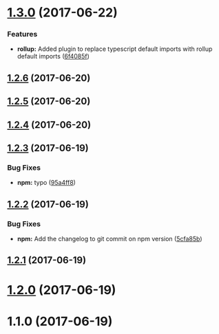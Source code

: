 <a name="1.3.0"></a>
# [1.3.0](https://github.com/dcsfuerth/ngx-build-tools/compare/v1.2.6...v1.3.0) (2017-06-22)


### Features

* **rollup:** Added plugin to replace typescript default imports with rollup default imports ([6f4085f](https://github.com/dcsfuerth/ngx-build-tools/commit/6f4085f))



<a name="1.2.6"></a>
## [1.2.6](https://github.com/dcsfuerth/ngx-build-tools/compare/v1.2.5...v1.2.6) (2017-06-20)



<a name="1.2.5"></a>
## [1.2.5](https://github.com/dcsfuerth/ngx-build-tools/compare/v1.2.4...v1.2.5) (2017-06-20)



<a name="1.2.4"></a>
## [1.2.4](https://github.com/dcsfuerth/ngx-build-tools/compare/v1.2.3...v1.2.4) (2017-06-20)



<a name="1.2.3"></a>
## [1.2.3](https://github.com/dcsfuerth/ngx-build-tools/compare/v1.2.2...v1.2.3) (2017-06-19)


### Bug Fixes

* **npm:** typo ([95a4ff8](https://github.com/dcsfuerth/ngx-build-tools/commit/95a4ff8))



<a name="1.2.2"></a>
## [1.2.2](https://github.com/dcsfuerth/ngx-build-tools/compare/v1.2.1...v1.2.2) (2017-06-19)


### Bug Fixes

* **npm:** Add the changelog to git commit on npm version ([5cfa85b](https://github.com/dcsfuerth/ngx-build-tools/commit/5cfa85b))



<a name="1.2.1"></a>
## [1.2.1](https://github.com/dcsfuerth/ngx-build-tools/compare/v1.2.0...v1.2.1) (2017-06-19)



<a name="1.2.0"></a>
# [1.2.0](https://github.com/dcsfuerth/ngx-build-tools/compare/v1.1.0...v1.2.0) (2017-06-19)



<a name="1.1.0"></a>
# 1.1.0 (2017-06-19)



